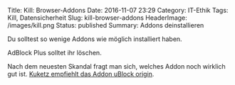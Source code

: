 Title: Kill: Browser-Addons
Date: 2016-11-07 23:29
Category: IT-Ethik
Tags: Kill, Datensicherheit
Slug: kill-browser-addons
HeaderImage: /images/kill.png
Status: published
Summary: Addons deinstallieren

Du solltest so wenige Addons wie möglich installiert haben.

AdBlock Plus solltet ihr löschen.<!--more-->

Nach dem neuesten Skandal fragt man sich, welches Addon noch wirklich
gut ist. [Kuketz empfiehlt das Addon uBlock
origin](https://www.kuketz-blog.de/ublock-origin-schutz-gegen-tracker-und-werbung/).
